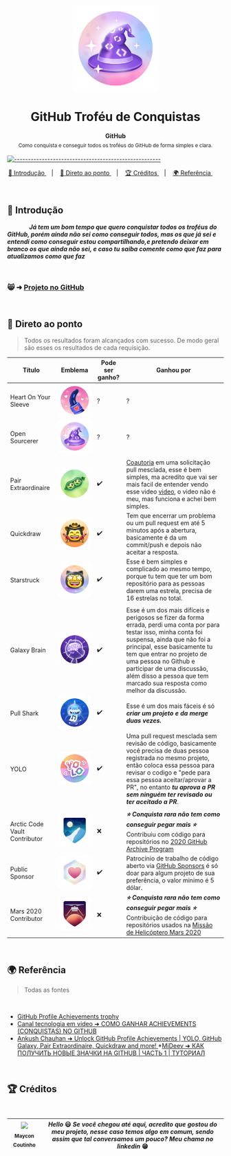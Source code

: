 

<p align="center">
  <img src="https://github.com/Schweinepriester/github-profile-achievements/raw/main/images/open-sourcerer-default.png" alt="Logo" width="200" height="200" />
</p>

<h1 align="center"> GitHub Troféu de Conquistas </h1>

<p align="center">
  <b> GitHub </b>
    </br>
  <sub> Como conquista e conseguir todos os troféus do GitHub de forma simples e clara. 
  <sub>
</p>


[![-----------------------------------------------------](https://raw.githubusercontent.com/andreasbm/readme/master/assets/lines/colored.png)](#table-of-contents)

<p align="center">
  <a href="#Introdução"> 🧩 Introdução </a>&nbsp;&nbsp;&nbsp;|&nbsp;&nbsp;&nbsp;
  <a href="#Resultados"> 🚀 Direto ao ponto </a>&nbsp;&nbsp;&nbsp;|&nbsp;&nbsp;&nbsp;
  <a href="#Creditos"> 🏆 Créditos </a>&nbsp;&nbsp;&nbsp;|&nbsp;&nbsp;&nbsp;
  <a href="#Referência"> 🌍 Referência </a>&nbsp;&nbsp;&nbsp;&nbsp;&nbsp;&nbsp;
</p>

<br/>

<a id="Introdução"></a>
## 🧩 Introdução 

  ***⠀⠀⠀⠀⠀Já tem um bom tempo que quero conquistar todos os troféus do GitHub, porém ainda não sei como conseguir todos, mas os que já sei e entendi como conseguir estou compartilhando,e pretendo deixar em branco os que ainda não sei, e caso tu saiba comente como que faz para atualizamos como que faz***

<br/>


### 😸 ➜  [Projeto no GitHub](https://github.com/MayconCoutinho/GitHub-Trofeu-de-Conquistas#Introdu%C3%A7%C3%A3o)

<br/>


<a id="Resultados"></a>
## 🚀 Direto ao ponto 
  > Todos os resultados foram alcançados com sucesso. De modo geral são esses os resultados de cada requisição. 
 

| Título | Emblema | Pode ser ganho? | Ganhou por |
| --- | --- | --- | --- |
Heart On Your Sleeve | ![Heart On Your Sleeve Badge](https://github.com/Schweinepriester/github-profile-achievements/raw/main/images/heart-on-your-sleeve-default.png) | ? | ?
Open Sourcerer | ![Open Sourcerer Badge](https://github.com/Schweinepriester/github-profile-achievements/raw/main/images/open-sourcerer-default.png) | ? | ?
||| <!-- this empty row is intentional to separate -->
Pair Extraordinaire | ![Pair Extraordinaire Badge](https://github.com/Schweinepriester/github-profile-achievements/raw/main/images/pair-extraordinaire-default.png) | ✔️ |[Coautoria](https://docs.github.com/pt/pull-requests/committing-changes-to-your-project/creating-and-editing-commits/creating-a-commit-with-multiple-authors) em uma solicitação pull mesclada, esse é bem simples, ma acredito que vai ser mais facil de entender vendo esse video [video](https://youtu.be/G36D8fE4Pzo?t=601), o video não é meu, mas funciona e achei bem simples.
Quickdraw | ![Quickdraw Badge](https://github.com/Schweinepriester/github-profile-achievements/raw/main/images/quickdraw-default.png) | ✔️ | Tem que encerrar um problema ou um pull request em até 5 minutos após a abertura, basicamente é da um commit/push e depois não aceitar a resposta.
Starstruck | ![Starstruck Badge](https://github.com/Schweinepriester/github-profile-achievements/raw/main/images/starstruck-default.png) | ✔️ | Esse é bem simples e complicado ao mesmo tempo, porque tu tem que ter um bom repositório para as pessoas darem uma estrela, precisa de 16 estrelas no total.
||| <!-- this empty row is intentional to separate -->
Galaxy Brain | ![Galaxy Brain Badge](https://github.com/Schweinepriester/github-profile-achievements/raw/main/images/galaxy-brain-default.png) | ✔️ | Esse é um dos mais difíceis e perigosos se fizer da forma errada, perdi uma conta por para testar isso, minha conta foi suspensa, ainda que não foi a principal, esse basicamente tu tem que entrar no projeto de uma pessoa no Github e participar de uma discussão, além disso a pessoa que tem marcado sua resposta como melhor da discussão.
Pull Shark | ![Pull Shark Badge](https://github.com/Schweinepriester/github-profile-achievements/raw/main/images/pull-shark-default.png) | ✔️ | Esse é um dos mais fáceis é só ***criar um projeto e da merge duas vezes.*** 
YOLO | ![YOLO Badge](https://github.com/Schweinepriester/github-profile-achievements/raw/main/images/yolo-default.png) | ✔️ | Uma pull request mesclada sem revisão de código, basicamente você precisa de duas pessoa registrada no mesmo projeto, então coloca essa pessoa para revisar o codigo e "pede para essa pessoa aceitar/aprovar a PR", no entanto ***tu aprova a PR sem ninguém ter revisado ou ter aceitado a PR***.
||| <!-- this empty row is intentional to separate -->
Arctic Code Vault Contributor | ![Arctic Code Vault Contributor Achievement Badge](https://github.com/Schweinepriester/github-profile-achievements/raw/main/images/arctic-code-vault-contributor-default.png) | ❌ | ***⭐ Conquista rara não tem como conseguir pegar mais ⭐*** Contribuiu com código para repositórios no [2020 GitHub Archive Program](https://archiveprogram.github.com/)
Public Sponsor | ![GitHub Sponsor Achievement Badge](https://github.com/Schweinepriester/github-profile-achievements/raw/main/images/public-sponsor-default.png) | ✔️ | Patrocínio de trabalho de código aberto via [GitHub Sponsors](https://github.com/sponsors) é só doar para algum projeto de sua preferência,  o valor minimo é 5 dólar.
Mars 2020 Contributor | ![Mars 2020 Helicopter Contributor Achievement Badge](https://github.com/Schweinepriester/github-profile-achievements/raw/main/images/mars-2020-contributor-default.png) | ❌ | ***⭐ Conquista rara não tem como conseguir pegar mais ⭐*** <br/> Contribuição de código para repositórios usados na [Missão de Helicóptero Mars 2020](https://github.com/readme/nasa-ingenuity-helicopter)

<br /> 

<a id="Referência"></a>
##  🌍 Referência
> Todas as fontes
    
<br/>
    
  * [GitHub Profile Achievements trophy](https://github.com/Schweinepriester/github-profile-achievements)
  * [Canal tecnologia em video ➜ COMO GANHAR ACHIEVEMENTS (CONQUISTAS) NO GITHUB
 ](https://www.youtube.com/watch?v=4fTwd-8ifjo)
 * [ Ankush Chauhan ➜ Unlock GitHub Profile Achievements | YOLO, GitHub Galaxy, Pair Extraordinaire, Quickdraw and more!
 ](https://www.youtube.com/watch?v=wBW-vjM7ccA)
 *[MiDeev ➜ КАК ПОЛУЧИТЬ НОВЫЕ ЗНАЧКИ НА GITHUB | ЧАСТЬ 1 | ТУТОРИАЛ ](https://www.youtube.com/watch?v=VLW3Yxgt80I)

<br/>


<a id="Creditos"></a>
## 🏆 Créditos


<br />

<div > 

| [<img src="https://user-images.githubusercontent.com/60453269/217899761-dc2d4e4b-3336-419d-9076-79304290aa0a.png" width=300><br><sub> Maycon Coutinho </sub>](https://www.linkedin.com/in/maycon-coutinho/) | ***Hello*** 😃  ***Se você chegou até aqui, acredito que gostou do meu projeto, nesse caso temos algo em comum, sendo assim que tal conversamos um pouco? Meu chama no linkedin*** 😁 | 
|---|---|


</div> 
